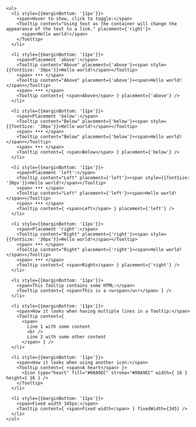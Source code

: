 
    <ul>
      <li style={{marginBottom: '11px'}}>
        <span>Hover to show, click to toggle:</span>
        <Tooltip content="Using text as the container will change the appearance of the text to a link." placement={'right'}>
          <span>Hello world!</span>
        </Tooltip>
      </li>

      <li style={{marginBottom: '11px'}}>
        <span>Placement 'above':</span>
        <Tooltip content="Above" placement={'above'}><span style={{fontSize: '30px'}}>Hello world!</span></Tooltip>
        <span> ••• </span>
        <Tooltip content="Above" placement={'above'}><span>Hello world!</span></Tooltip>
        <span> ••• </span>
        <Tooltip content={ <span>Above</span> } placement={'above'} />
      </li>

      <li style={{marginBottom: '11px'}}>
        <span>Placement 'below':</span>
        <Tooltip content="Below" placement={'below'}><span style={{fontSize: '30px'}}>Hello world!</span></Tooltip>
        <span> ••• </span>
        <Tooltip content="Below" placement={'below'}><span>Hello world!</span></Tooltip>
        <span> ••• </span>
        <Tooltip content={ <span>Below</span> } placement={'below'} />
      </li>

      <li style={{marginBottom: '11px'}}>
        <span>Placement 'left':</span>
        <Tooltip content="Left" placement={'left'}><span style={{fontSize: '30px'}}>Hello world!</span></Tooltip>
        <span> ••• </span>
        <Tooltip content="Left" placement={'left'}><span>Hello world!</span></Tooltip>
        <span> ••• </span>
        <Tooltip content={ <span>Left</span> } placement={'left'} />
      </li>

      <li style={{marginBottom: '11px'}}>
        <span>Placement 'right':</span>
        <Tooltip content="Right" placement={'right'}><span style={{fontSize: '30px'}}>Hello world!</span></Tooltip>
        <span> ••• </span>
        <Tooltip content="Right" placement={'right'}><span>Hello world!</span></Tooltip>
        <span> ••• </span>
        <Tooltip content={ <span>Right</span> } placement={'right'} />
      </li>

      <li style={{marginBottom: '11px'}}>
        <span>This Tooltip contains some HTML:</span>
        <Tooltip content={ <span>This is a <u>span</u>!</span> } />
      </li>

      <li style={{marginBottom: '11px'}}>
        <span>How it looks when having multiple lines in a Tooltip:</span>
        <Tooltip content={
          <span>
            Line 1 with some content
            <br />
            Line 2 with some other content
          </span> } />
      </li>

      <li style={{marginBottom: '11px'}}>
        <span>How it looks when using another icon:</span>
        <Tooltip content={ <span>A heart</span> }>
          <Icon type="heart" fill="#00A9EC" stroke="#00A9EC" width={ 16 } height={ 16 } />
        </Tooltip>
      </li>

      <li style={{marginBottom: '11px'}}>
        <span>Fixed width 345px:</span>
        <Tooltip content={ <span>Fixed width</span> } fixedWidth={345} />
      </li>
    </ul>
